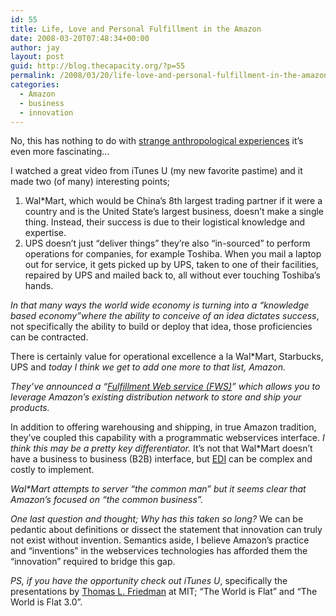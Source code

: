 ```yaml
---
id: 55
title: Life, Love and Personal Fulfillment in the Amazon
date: 2008-03-20T07:48:34+00:00
author: jay
layout: post
guid: http://blog.thecapacity.org/?p=55
permalink: /2008/03/20/life-love-and-personal-fulfillment-in-the-amazon/
categories:
  - Amazon
  - business
  - innovation
---
```

No, this has nothing to do with [strange anthropological experiences](http://www.amazon.com/Keep-River-Your-Right-Cannibal/dp/B00006CXH4/ref=sr_1_1?ie=UTF8&s=dvd&qid=1206014599&sr=8-1) it&#8217;s even more fascinating&#8230;

I watched a great video from iTunes U (my new favorite pastime) and it made two (of many) interesting points;

  1. Wal*Mart, which would be China&#8217;s 8th largest trading partner if it were a country and is the United State&#8217;s largest business, doesn&#8217;t make a single thing. Instead, their success is due to their logistical knowledge and expertise.
  2. UPS doesn&#8217;t just &#8220;deliver things&#8221; they&#8217;re also &#8220;in-sourced&#8221; to perform operations for companies, for example Toshiba. When you mail a laptop out for service, it gets picked up by UPS, taken to one of their facilities, repaired by UPS and mailed back to, all without ever touching Toshiba&#8217;s hands.

_In that many ways the world wide economy is turning into a &#8220;knowledge based economy&#8221;where the ability to conceive of an idea dictates success_, not specifically the ability to build or deploy that idea, those proficiencies can be contracted.

There is certainly value for operational excellence a la Wal*Mart, Starbucks, UPS and _today I think we get to add one more to that list, Amazon._

_They&#8217;ve announced a &#8220;[Fulfillment Web service (FWS)](http://blog.awswebshop.com/2008/03/20/our-most-fulfilling-web-service-yet/ "Amazon Fulfillment Webservice")&#8221; which allows you to leverage Amazon&#8217;s existing distribution network to store and ship your products._

In addition to offering warehousing and shipping, in true Amazon tradition, they&#8217;ve coupled this capability with a programmatic webservices interface. _I think this may be a pretty key differentiator._ It&#8217;s not that Wal*Mart doesn&#8217;t have a business to business (B2B) interface, but [EDI](http://en.wikipedia.org/wiki/Electronic_Data_Interchange "Electronic Data Interchange") can be complex and costly to implement.

_Wal*Mart attempts to server &#8220;the common man&#8221; but it seems clear that Amazon&#8217;s focused on &#8220;the common business&#8221;._

_One last question and thought; Why has this taken so long?_ We can be pedantic about definitions or dissect the statement that innovation can truly not exist without invention. Semantics aside, I believe Amazon&#8217;s practice and &#8220;inventions&#8221; in the webservices technologies has afforded them the &#8220;innovation&#8221; required to bridge this gap.

_PS, if you have the opportunity check out iTunes U_, specifically the presentations by <a title="Thomas Friedman - The World is Flat" href="http://www.thomaslfriedman.com/worldisflat.htm" onmousedown="return rwt(this,'','','res','3','AFQjCNE2Gde70680r7m2iN_yMQNfXevDJg','&sig2=Pv1Rk63kaJof3SnJ1QeOvw')">Thomas L. Friedman</a> at MIT; &#8220;The World is Flat&#8221; and &#8220;The World is Flat 3.0&#8221;.